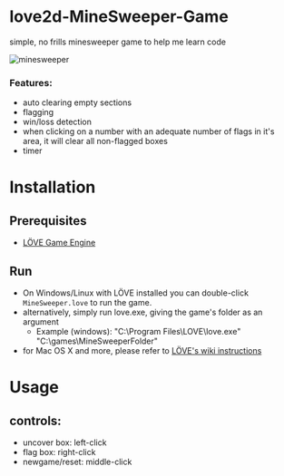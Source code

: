 # love2d-MineSweeper-Game
simple, no frills minesweeper game to help me learn code

 ![minesweeper](https://user-images.githubusercontent.com/83201905/152622870-624c71af-cb98-4a37-92dd-49ff89672a6d.png)

  
### Features:
- auto clearing empty sections
- flagging
- win/loss detection
- when clicking on a number with an adequate number of flags in it's area, it will clear all non-flagged boxes
- timer

# Installation
## Prerequisites
 - [LÖVE Game Engine](https://love2d.org/)

## Run
- On Windows/Linux with LÖVE installed you can double-click `MineSweeper.love` to run the game.
- alternatively, simply run love.exe, giving the game's folder as an argument
  - Example (windows):
"C:\Program Files\LOVE\love.exe" "C:\games\MineSweeperFolder"
- for Mac OS X and more, please refer to [LÖVE's wiki instructions](https://love2d.org/wiki/Getting_Started)


# Usage
## controls:
  - uncover box: left-click
  - flag box: right-click
  - newgame/reset: middle-click
